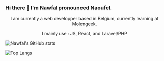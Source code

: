 ### Hi there 👋 I'm Nawfal pronounced Naoufel.

<p align="center">I am currently a web developper based in Belgium, currently learning at Molengeek.</p>


<p align="center">I mainly use : JS, React, and Laravel/PHP</p>


![Nawfal's GitHub stats](https://github-readme-stats.vercel.app/api?username=Nelnaji&count_private=true&theme=onedark&show_icons=true)

![Top Langs](https://github-readme-stats.vercel.app/api/top-langs/?username=Nelnaji&theme=onedark&layout=compact)
